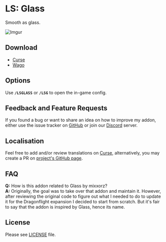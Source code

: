 # LS: Glass

Smooth as glass.

![Imgur](https://i.imgur.com/8lj13ch.gif)

## Download

- [Curse](https://www.curseforge.com/wow/addons/ls-glass)
- [Wago](https://addons.wago.io/addons/ls-glass)

## Options

Use **`/LSGLASS`** or **`/LSG`** to open the in-game config.

## Feedback and Feature Requests

If you found a bug or want to share an idea on how to improve my addon, either use the issue tracker on [GitHub](https://github.com/ls-/ls_Glass/issues) or join our [Discord](https://discord.gg/7QcJgQkDYD) server.

## Localisation

Feel free to add and/or review translations on [Curse](https://www.curseforge.com/wow/addons/ls-glass/localization), alternatively, you may create a PR on [project's GitHub page](https://github.com/ls-/ls_Toasts/pulls).

## FAQ

**Q:** How is this addon related to Glass by mixxorz?  
**A:** Originally, the goal was to take over that addon and maintain it. However, after reviewing the original code to figure out what I needed to do to update it for the Dragonflight expansion I decided to start from scratch. But it's fair to say that the addon is inspired by Glass, hence its name.

## License

Please see [LICENSE](https://github.com/ls-/ls_Glass/blob/master/LICENSE.txt) file.
